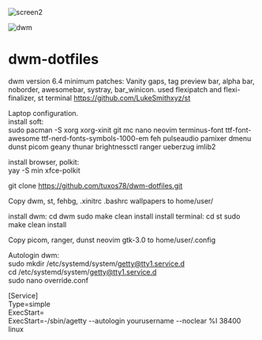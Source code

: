 ![screen2](https://user-images.githubusercontent.com/62457015/208231100-a8103398-6024-4298-aaf8-753a5ecf20ad.png)

![dwm](https://user-images.githubusercontent.com/62457015/209472905-ac0bb2c1-a906-4ffb-bd02-274144bbf94f.png)

# dwm-dotfiles
dwm version 6.4
minimum patches:
Vanity gaps, tag preview bar, alpha bar, noborder, awesomebar, systray, bar_winicon.
used flexipatch and flexi-finalizer,
st terminal https://github.com/LukeSmithxyz/st                       

Laptop configuration.                                          
install soft:                                                    
sudo pacman -S xorg xorg-xinit git mc nano neovim terminus-font ttf-font-awesome ttf-nerd-fonts-symbols-1000-em feh pulseaudio pamixer dmenu dunst picom geany thunar brightnessctl ranger ueberzug imlib2

install browser, polkit:                                     
yay -S min xfce-polkit

git clone https://github.com/tuxos78/dwm-dotfiles.git                        

Copy dwm, st, fehbg, .xinitrc .bashrc wallpapers to home/user/       

install dwm:
cd dwm 
sudo make clean install
install terminal:
cd st
sudo make clean install

Copy picom, ranger, dunst neovim gtk-3.0 to home/user/.config

Autologin dwm:                                                            
sudo mkdir /etc/systemd/system/getty@tty1.service.d               
cd /etc/systemd/system/getty@tty1.service.d                            
sudo nano override.conf


[Service]                                                               
Type=simple                                                              
ExecStart=                                                                  
ExecStart=-/sbin/agetty --autologin yourusername --noclear %I 38400 linux







